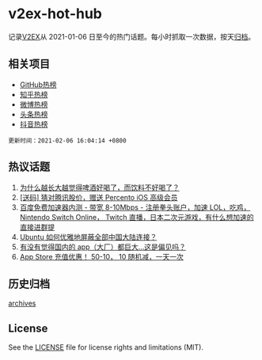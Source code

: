 # v2ex-hot-hub

 记录[V2EX](https://www.v2ex.com/)从 2021-01-06 日至今的热门话题。每小时抓取一次数据，按天[归档](archives)。
 
 ## 相关项目

- [GitHub热榜](https://github.com/lonnyzhang423/github-hot-hub)
- [知乎热榜](https://github.com/lonnyzhang423/zhihu-hot-hub)
- [微博热榜](https://github.com/lonnyzhang423/weibo-hot-hub)
- [头条热榜](https://github.com/lonnyzhang423/toutiao-hot-hub)
- [抖音热榜](https://github.com/lonnyzhang423/douyin-hot-hub)


 `更新时间：2021-02-06 16:04:14 +0800`

## 热议话题

1. [为什么越长大越觉得啤酒好喝了，而饮料不好喝了？](https://www.v2ex.com/t/751614)
1. [[送码] 猜对腾讯股价，赠送 Percento iOS 高级会员](https://www.v2ex.com/t/751757)
1. [百度免费加速器内测 - 带宽 8-10Mbps - 注册拳头账户，加速 LOL，吃鸡， Nintendo Switch Online， Twitch 直播，日本二次元游戏，有什么想加速的直接进群提](https://www.v2ex.com/t/751648)
1. [Ubuntu 如何优雅地屏蔽全部中国大陆连接？](https://www.v2ex.com/t/751645)
1. [有没有觉得国内的 app（大厂）都巨大…这是偏见吗？](https://www.v2ex.com/t/751699)
1. [App Store 充值优惠！ 50-10， 10 随机减，一天一次](https://www.v2ex.com/t/751745)

## 历史归档

[archives](archives)

## License

See the [LICENSE](LICENSE) file for license rights and limitations (MIT).
